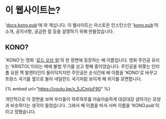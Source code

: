 # 이 웹사이트는?

'[docs.kono.pub](https://docs.kono.pub)'에 와 계십니다. 이 웹사이트는 마스토돈 인스턴스인 '[kono.pub](https://kono.pub)'의 소개, 공지사항, 궁금한 점 등을 설명하기 위해 만들었습니다.

## KONO?

'KONO'는 영화 '[로드 오브 워](https://www.imdb.com/title/tt0399295/)'의 한 장면에 등장하는 배 이름입니다. 영화 주인공 유리는 'KRISTOL'이라는 배에 불법 무기를 싣고 항해 중이었습니다. 주인공을 뒤쫓는 인터폴 요원 잭 발렌타인이 들이닥치지만 주인공은 순식간에 배 이름을 'KONO'로 바꾸고 프랑스 국기를 옆으로 돌아 네덜란드 국기처럼 보이게 해 위기를 모면합니다.

{% embed url="https://youtu.be/x_5JCmIuF90" %}

개인적으로 이 장면을 보며 우리들이 하루하루를 아슬아슬하게 대강대강 살아가는 모양과 비슷하다는 생각이 들었습니다. 그래서 배 이름을 따서 서버 이름을 'KONO.pub'이라고 정했습니다.
